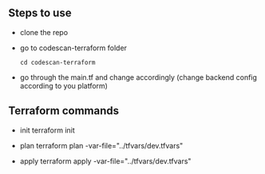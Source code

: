 ## Steps to use

* clone the repo
* go to codescan-terraform folder
  ```shell
  cd codescan-terraform
  ```

* go through the main.tf and change accordingly (change backend config according to you platform)

## Terraform commands

* init
terraform init

* plan
terraform plan -var-file="../tfvars/dev.tfvars"

* apply
terraform apply -var-file="../tfvars/dev.tfvars"
